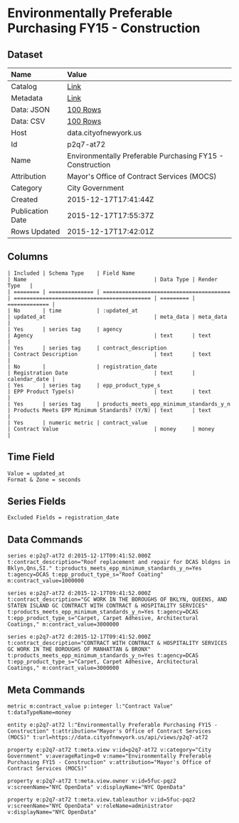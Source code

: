 # Environmentally Preferable Purchasing FY15 - Construction

## Dataset

| Name | Value |
| :--- | :---- |
| Catalog | [Link](https://catalog.data.gov/dataset/environmentally-preferable-purchasing-fy15-construction) |
| Metadata | [Link](https://data.cityofnewyork.us/api/views/p2q7-at72) |
| Data: JSON | [100 Rows](https://data.cityofnewyork.us/api/views/p2q7-at72/rows.json?max_rows=100) |
| Data: CSV | [100 Rows](https://data.cityofnewyork.us/api/views/p2q7-at72/rows.csv?max_rows=100) |
| Host | data.cityofnewyork.us |
| Id | p2q7-at72 |
| Name | Environmentally Preferable Purchasing FY15 - Construction |
| Attribution | Mayor's Office of Contract Services (MOCS) |
| Category | City Government |
| Created | 2015-12-17T17:41:44Z |
| Publication Date | 2015-12-17T17:55:37Z |
| Rows Updated | 2015-12-17T17:42:01Z |

## Columns

```ls
| Included | Schema Type    | Field Name                               | Name                                        | Data Type | Render Type   |
| ======== | ============== | ======================================== | =========================================== | ========= | ============= |
| No       | time           | :updated_at                              | updated_at                                  | meta_data | meta_data     |
| Yes      | series tag     | agency                                   | Agency                                      | text      | text          |
| Yes      | series tag     | contract_description                     | Contract Description                        | text      | text          |
| No       |                | registration_date                        | Registration Date                           | text      | calendar_date |
| Yes      | series tag     | epp_product_type_s                       | EPP Product Type(s)                         | text      | text          |
| Yes      | series tag     | products_meets_epp_minimum_standards_y_n | Products Meets EPP Minimum Standards? (Y/N) | text      | text          |
| Yes      | numeric metric | contract_value                           | Contract Value                              | money     | money         |
```

## Time Field

```ls
Value = updated_at
Format & Zone = seconds
```

## Series Fields

```ls
Excluded Fields = registration_date
```

## Data Commands

```ls
series e:p2q7-at72 d:2015-12-17T09:41:52.000Z t:contract_description="Roof replacement and repair for DCAS bldgns in Bklyn,Qns,SI." t:products_meets_epp_minimum_standards_y_n=Yes t:agency=DCAS t:epp_product_type_s="Roof Coating" m:contract_value=1000000

series e:p2q7-at72 d:2015-12-17T09:41:52.000Z t:contract_description="GC WORK IN THE BOROUGHS OF BKLYN, QUEENS, AND STATEN ISLAND GC CONTRACT WITH CONTRACT & HOSPITALITY SERVICES" t:products_meets_epp_minimum_standards_y_n=Yes t:agency=DCAS t:epp_product_type_s="Carpet, Carpet Adhesive, Architectural Coatings," m:contract_value=3000000

series e:p2q7-at72 d:2015-12-17T09:41:52.000Z t:contract_description="CONTRACT WITH CONTRACT & HOSPITALITY SERVICES GC WORK IN THE BOROUGHS OF MANHATTAN & BRONX" t:products_meets_epp_minimum_standards_y_n=Yes t:agency=DCAS t:epp_product_type_s="Carpet, Carpet Adhesive, Architectural Coatings," m:contract_value=3000000
```

## Meta Commands

```ls
metric m:contract_value p:integer l:"Contract Value" t:dataTypeName=money

entity e:p2q7-at72 l:"Environmentally Preferable Purchasing FY15 - Construction" t:attribution="Mayor's Office of Contract Services (MOCS)" t:url=https://data.cityofnewyork.us/api/views/p2q7-at72

property e:p2q7-at72 t:meta.view v:id=p2q7-at72 v:category="City Government" v:averageRating=0 v:name="Environmentally Preferable Purchasing FY15 - Construction" v:attribution="Mayor's Office of Contract Services (MOCS)"

property e:p2q7-at72 t:meta.view.owner v:id=5fuc-pqz2 v:screenName="NYC OpenData" v:displayName="NYC OpenData"

property e:p2q7-at72 t:meta.view.tableauthor v:id=5fuc-pqz2 v:screenName="NYC OpenData" v:roleName=administrator v:displayName="NYC OpenData"
```